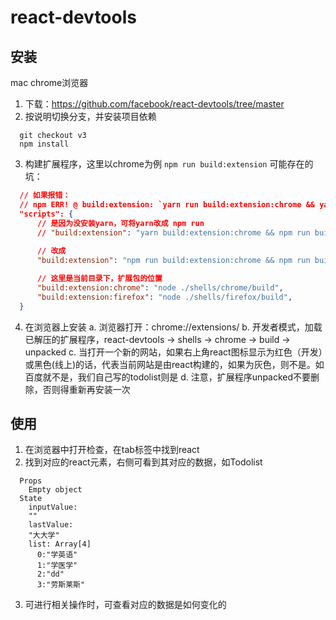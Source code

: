 # react-devtools

## 安装
mac chrome浏览器
1. 下载：https://github.com/facebook/react-devtools/tree/master
2. 按说明切换分支，并安装项目依赖
```
  git checkout v3
  npm install
```
3. 构建扩展程序，这里以chrome为例
```npm run build:extension```
可能存在的坑：  
```json
  // 如果报错：
  // npm ERR! @ build:extension: `yarn run build:extension:chrome && yarn run build:extension:firefox`
  "scripts": {
      // 是因为没安装yarn，可将yarn改成 npm run 
      // "build:extension": "yarn build:extension:chrome && npm run build:extension:firefox",
      
      // 改成
      "build:extension": "npm run build:extension:chrome && npm run build:extension:firefox",

      // 这里是当前目录下，扩展包的位置
      "build:extension:chrome": "node ./shells/chrome/build",
      "build:extension:firefox": "node ./shells/firefox/build",
  }
```

4. 在浏览器上安装
  a. 浏览器打开：chrome://extensions/
  b. 开发者模式，加载已解压的扩展程序，react-devtools -> shells -> chrome -> build -> unpacked
  c. 当打开一个新的网站，如果右上角react图标显示为红色（开发）或黑色(线上)的话，代表当前网站是由react构建的，如果为灰色，则不是。如百度就不是，我们自己写的todolist则是
  d. 注意，扩展程序unpacked不要删除，否则得重新再安装一次

## 使用
1. 在浏览器中打开检查，在tab标签中找到react
2. 找到对应的react元素，右侧可看到其对应的数据，如Todolist
```
  Props
    Empty object
  State
    inputValue:
    ""
    lastValue:
    "大大学"
    list: Array[4]
      0:"学英语"
      1:"学医学"
      2:"dd"
      3:"劳斯莱斯"
```

3. 可进行相关操作时，可查看对应的数据是如何变化的